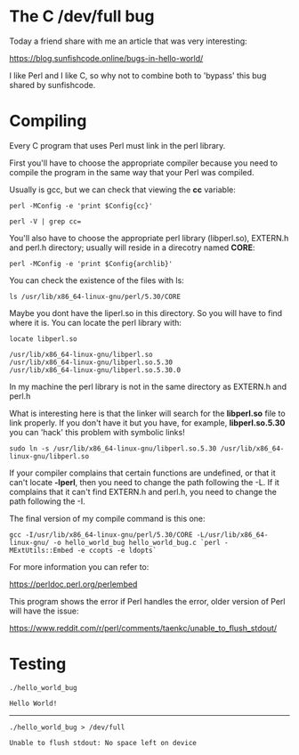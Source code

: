 # The C /dev/full bug

Today a friend share with me an article that was very interesting:

https://blog.sunfishcode.online/bugs-in-hello-world/

I like Perl and I like C, so why not to combine both to 'bypass' this
bug shared by sunfishcode.

# Compiling

Every C program that uses Perl must link in the perl library.

First you'll have to choose the appropriate compiler because you need to compile
the program in the same way that your Perl was compiled.

Usually is gcc, but we can check that viewing the __cc__ variable:

    perl -MConfig -e 'print $Config{cc}'

    perl -V | grep cc=

You'll also have to choose the appropriate perl library (libperl.so), EXTERN.h
and perl.h directory; usually will reside in a direcotry named __CORE__:

    perl -MConfig -e 'print $Config{archlib}'

You can check the existence of the files with ls:

    ls /usr/lib/x86_64-linux-gnu/perl/5.30/CORE

Maybe you dont have the liperl.so in this directory. So you will have to find
where it is. You can locate the perl library with:

    locate libperl.so

    /usr/lib/x86_64-linux-gnu/libperl.so
    /usr/lib/x86_64-linux-gnu/libperl.so.5.30
    /usr/lib/x86_64-linux-gnu/libperl.so.5.30.0

In my machine the perl library is not in the same directory as EXTERN.h and perl.h

What is interesting here is that the linker will search for the __libperl.so__
file to link properly. If you don't have it but you have, for example,
__libperl.so.5.30__ you can 'hack' this problem with symbolic links!

    sudo ln -s /usr/lib/x86_64-linux-gnu/libperl.so.5.30 /usr/lib/x86_64-linux-gnu/libperl.so

If your compiler complains that certain functions are undefined, or that it can't
locate __-lperl__, then you need to change the path following the -L.
If it complains that it can't find EXTERN.h and perl.h, you need to change the
path following the -I.

The final version of my compile command is this one:

    gcc -I/usr/lib/x86_64-linux-gnu/perl/5.30/CORE -L/usr/lib/x86_64-linux-gnu/ -o hello_world_bug hello_world_bug.c `perl -MExtUtils::Embed -e ccopts -e ldopts`

For more information you can refer to:

https://perldoc.perl.org/perlembed

This program shows the error if Perl handles the error, older version of Perl
will have the issue:

https://www.reddit.com/r/perl/comments/taenkc/unable_to_flush_stdout/

# Testing

    ./hello_world_bug

    Hello World!

--------------------------------------------------------------------------------

    ./hello_world_bug > /dev/full

    Unable to flush stdout: No space left on device
